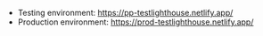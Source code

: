 - Testing environment: https://pp-testlighthouse.netlify.app/
- Production environment: https://prod-testlighthouse.netlify.app/
